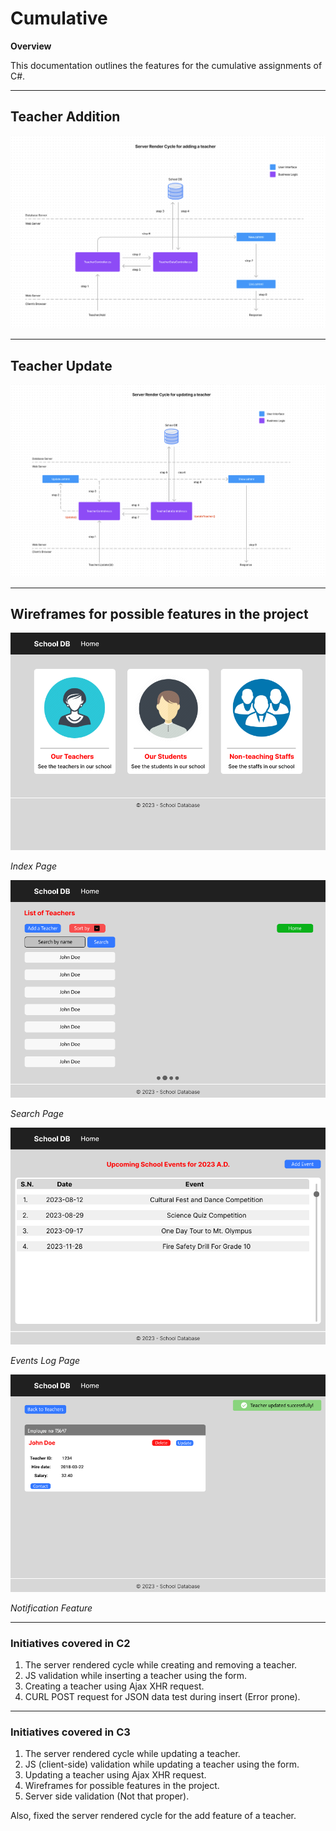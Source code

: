 # Cumulative

**Overview**

This documentation outlines the features for the cumulative assignments of C#.

---

## Teacher Addition

![Server Render Cycle while adding teacher](Teacher_Add.png)

---

## Teacher Update

![Server Render Cycle while updating teacher](Teacher_Update.png)


---

## Wireframes for possible features in the project

![The index page](Index.png)

*Index Page*

![The search page](Search_page.png)

*Search Page*

![Events Log](Events_log.png)

*Events Log Page*

![Notification Feature](Update_Notification.png)

*Notification Feature*


---

### Initiatives covered in C2

1. The server rendered cycle while creating and removing a teacher.
2. JS validation while inserting a teacher using the form.
3. Creating a teacher using Ajax XHR request.
4. CURL POST request for JSON data test during insert (Error prone).

---

### Initiatives covered in C3

1. The server rendered cycle while updating a teacher.
2. JS (client-side) validation while updating a teacher using the form.
3. Updating a teacher using Ajax XHR request.
4. Wireframes for possible features in the project.
5. Server side validation (Not that proper).

Also, fixed the server rendered cycle for the add feature of a teacher.
